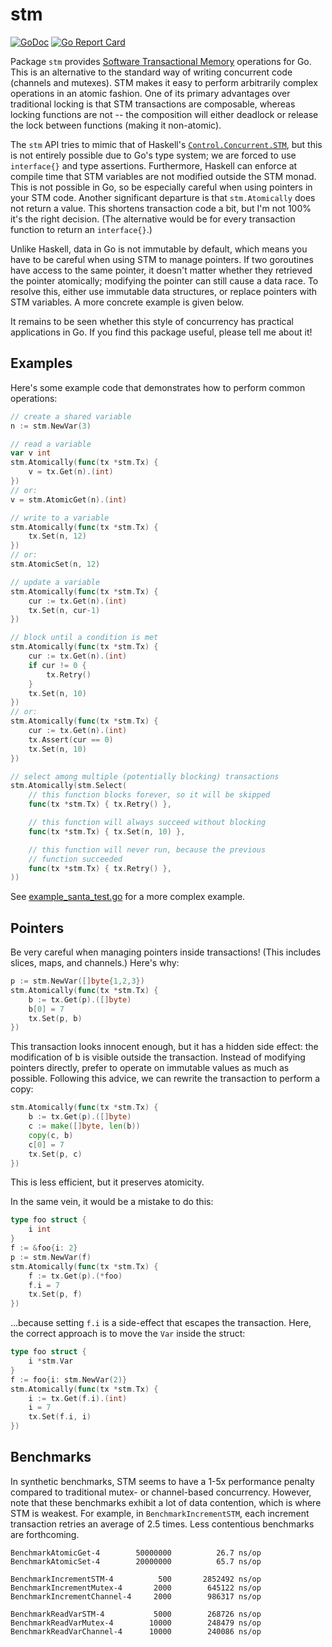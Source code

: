 # stm

[![GoDoc](https://godoc.org/github.com/lukechampine/stm?status.svg)](https://godoc.org/github.com/lukechampine/stm) [![Go Report Card](https://goreportcard.com/badge/github.com/lukechampine/stm)](https://goreportcard.com/report/github.com/lukechampine/stm)

Package `stm` provides [Software Transactional Memory](https://en.wikipedia.org/wiki/Software_transactional_memory) operations for Go. This is
an alternative to the standard way of writing concurrent code (channels and
mutexes). STM makes it easy to perform arbitrarily complex operations in an
atomic fashion. One of its primary advantages over traditional locking is that
STM transactions are composable, whereas locking functions are not -- the
composition will either deadlock or release the lock between functions (making
it non-atomic).

The `stm` API tries to mimic that of Haskell's [`Control.Concurrent.STM`](https://hackage.haskell.org/package/stm-2.4.4.1/docs/Control-Concurrent-STM.html), but
this is not entirely possible due to Go's type system; we are forced to use
`interface{}` and type assertions. Furthermore, Haskell can enforce at compile
time that STM variables are not modified outside the STM monad. This is not
possible in Go, so be especially careful when using pointers in your STM code.
Another significant departure is that `stm.Atomically` does not return a value.
This shortens transaction code a bit, but I'm not 100% it's the right decision.
(The alternative would be for every transaction function to return an `interface{}`.)

Unlike Haskell, data in Go is not immutable by default, which means you have
to be careful when using STM to manage pointers. If two goroutines have access
to the same pointer, it doesn't matter whether they retrieved the pointer
atomically; modifying the pointer can still cause a data race. To resolve
this, either use immutable data structures, or replace pointers with STM
variables. A more concrete example is given below.

It remains to be seen whether this style of concurrency has practical
applications in Go. If you find this package useful, please tell me about it!

## Examples

Here's some example code that demonstrates how to perform common operations:

```go
// create a shared variable
n := stm.NewVar(3)

// read a variable
var v int
stm.Atomically(func(tx *stm.Tx) {
	v = tx.Get(n).(int)
})
// or:
v = stm.AtomicGet(n).(int)

// write to a variable
stm.Atomically(func(tx *stm.Tx) {
	tx.Set(n, 12)
})
// or:
stm.AtomicSet(n, 12)

// update a variable
stm.Atomically(func(tx *stm.Tx) {
	cur := tx.Get(n).(int)
	tx.Set(n, cur-1)
})

// block until a condition is met
stm.Atomically(func(tx *stm.Tx) {
	cur := tx.Get(n).(int)
	if cur != 0 {
		tx.Retry()
	}
	tx.Set(n, 10)
})
// or:
stm.Atomically(func(tx *stm.Tx) {
	cur := tx.Get(n).(int)
	tx.Assert(cur == 0)
	tx.Set(n, 10)
})

// select among multiple (potentially blocking) transactions
stm.Atomically(stm.Select(
	// this function blocks forever, so it will be skipped
	func(tx *stm.Tx) { tx.Retry() },

	// this function will always succeed without blocking
	func(tx *stm.Tx) { tx.Set(n, 10) },

	// this function will never run, because the previous
	// function succeeded
	func(tx *stm.Tx) { tx.Retry() },
))
```

See [example_santa_test.go](example_santa_test.go) for a more complex example.

## Pointers

Be very careful when managing pointers inside transactions! (This includes
slices, maps, and channels.) Here's why:

```go
p := stm.NewVar([]byte{1,2,3})
stm.Atomically(func(tx *stm.Tx) {
	b := tx.Get(p).([]byte)
	b[0] = 7
	tx.Set(p, b)
})
```

This transaction looks innocent enough, but it has a hidden side effect: the
modification of b is visible outside the transaction. Instead of modifying
pointers directly, prefer to operate on immutable values as much as possible.
Following this advice, we can rewrite the transaction to perform a copy:

```go
stm.Atomically(func(tx *stm.Tx) {
	b := tx.Get(p).([]byte)
	c := make([]byte, len(b))
	copy(c, b)
	c[0] = 7
	tx.Set(p, c)
})
```

This is less efficient, but it preserves atomicity.

In the same vein, it would be a mistake to do this:

```go
type foo struct {
	i int
}
f := &foo{i: 2}
p := stm.NewVar(f)
stm.Atomically(func(tx *stm.Tx) {
	f := tx.Get(p).(*foo)
	f.i = 7
	tx.Set(p, f)
})
```

...because setting `f.i` is a side-effect that escapes the transaction. Here,
the correct approach is to move the `Var` inside the struct:

```go
type foo struct {
	i *stm.Var
}
f := foo{i: stm.NewVar(2)}
stm.Atomically(func(tx *stm.Tx) {
	i := tx.Get(f.i).(int)
	i = 7
	tx.Set(f.i, i)
})
```

## Benchmarks

In synthetic benchmarks, STM seems to have a 1-5x performance penalty compared
to traditional mutex- or channel-based concurrency. However, note that these
benchmarks exhibit a lot of data contention, which is where STM is weakest.
For example, in `BenchmarkIncrementSTM`, each increment transaction retries an
average of 2.5 times. Less contentious benchmarks are forthcoming.

```
BenchmarkAtomicGet-4       	50000000	      26.7 ns/op
BenchmarkAtomicSet-4       	20000000	      65.7 ns/op

BenchmarkIncrementSTM-4    	     500	   2852492 ns/op
BenchmarkIncrementMutex-4  	    2000	    645122 ns/op
BenchmarkIncrementChannel-4	    2000	    986317 ns/op

BenchmarkReadVarSTM-4      	    5000	    268726 ns/op
BenchmarkReadVarMutex-4    	   10000	    248479 ns/op
BenchmarkReadVarChannel-4  	   10000	    240086 ns/op

```